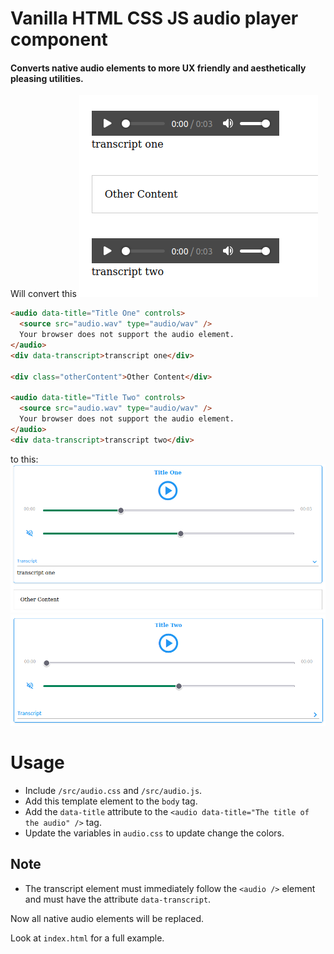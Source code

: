 # Vanilla HTML CSS JS audio player component

#### Converts native audio elements to more UX friendly and aesthetically pleasing utilities.

Will convert this
![before](./media/before.png)

```html
<audio data-title="Title One" controls>
  <source src="audio.wav" type="audio/wav" />
  Your browser does not support the audio element.
</audio>
<div data-transcript>transcript one</div>

<div class="otherContent">Other Content</div>

<audio data-title="Title Two" controls>
  <source src="audio.wav" type="audio/wav" />
  Your browser does not support the audio element.
</audio>
<div data-transcript>transcript two</div>
```

to this:
![after 1](./media/after1.png)
![after 2](./media/after2.png)

# Usage

- Include `/src/audio.css` and `/src/audio.js`.
- Add this template element to the `body` tag.
- Add the `data-title` attribute to the `<audio data-title="The title of the audio" />` tag.
- Update the variables in `audio.css` to update change the colors.

## Note

- The transcript element must immediately follow the `<audio />` element and must have the attribute `data-transcript`.

Now all native audio elements will be replaced.

Look at `index.html` for a full example.
